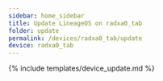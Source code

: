 ```yaml
---
sidebar: home_sidebar
title: Update LineageOS on radxa0_tab
folder: update
permalink: /devices/radxa0_tab/update
device: radxa0_tab
---
```

{% include templates/device_update.md %}
